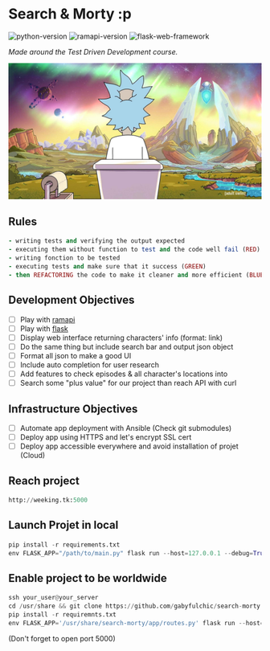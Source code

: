 # Search & Morty :p 
![python-version](https://img.shields.io/badge/python-v3.8-brightgreen)
![ramapi-version](https://img.shields.io/badge/ramapi-v0.1.0-orange)
![flask-web-framework](https://img.shields.io/badge/Flask-web--framework-lightgrey)  
  
*Made around the Test Driven Development course.*
  
![rick & morty background](assets/rick-pq.png)
  
  
## Rules
  
```ruby
- writing tests and verifying the output expected
- executing them without function to test and the code well fail (RED)
- writing fonction to be tested
- executing tests and make sure that it success (GREEN)
- then REFACTORING the code to make it cleaner and more efficient (BLUE)
```
  
## Development Objectives   
  
- [ ] Play with [ramapi](https://github.com/curiousrohan/ramapi)
- [ ] Play with [flask](https://github.com/pallets/flask)
- [ ] Display web interface returning characters' info (format: link)
- [ ] Do the same thing but include search bar and output json object
- [ ] Format all json to make a good UI 
- [ ] Include auto completion for user research
- [ ] Add features to check episodes & all character's locations into
- [ ] Search some "plus value" for our project than reach API with curl
  
## Infrastructure Objectives  
  
- [ ] Automate app deployment with Ansible (Check git submodules)
- [ ] Deploy app using HTTPS and let's encrypt SSL cert
- [ ] Deploy app accessible everywhere and avoid installation of projet (Cloud)  
  
## Reach project
  
```python
http://weeking.tk:5000
```

## Launch Projet in local
  
```python
pip install -r requirements.txt
env FLASK_APP="/path/to/main.py" flask run --host=127.0.0.1 --debug=True
```

## Enable project to be worldwide
  
```python
ssh your_user@your_server
cd /usr/share && git clone https://github.com/gabyfulchic/search-morty.git && cd search-morty
pip install -r requiremnts.txt
env FLASK_APP='/usr/share/search-morty/app/routes.py' flask run --host=0.0.0.0
```
(Don't forget to open port 5000)
